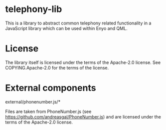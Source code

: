 telephony-lib
=============

This is a library to abstract common telephony related functionality in a
JavaScript library which can be used within Enyo and QML.

License
=======

The library itself is licensed under the terms of the Apache-2.0 license.
See COPYING.Apache-2.0 for the terms of the license.

External components
===================

external/phonenumber.js/*

Files are taken from PhoneNumber.js (see https://github.com/andreasgal/PhoneNumber.js)
and are licensed under the terms of the Apache-2.0 license.
